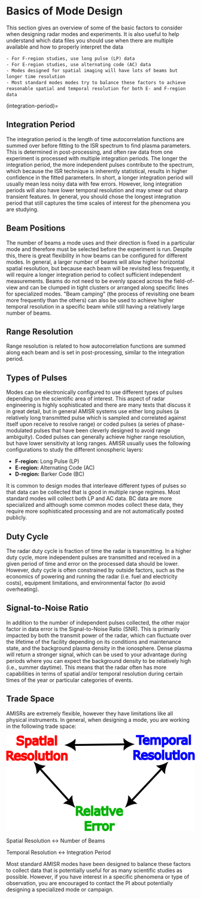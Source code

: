 # Basics of Mode Design

This section gives an overview of some of the basic factors to consider when designing radar modes and experiments.  It is also useful to help understand which data files you should use when there are multiple available and how to properly interpret the data

```{admonition} TL;DR
- For F-region studies, use long pulse (LP) data
- For E-region studies, use alternating code (AC) data
- Modes designed for spatial imaging will have lots of beams but longer time resolution
- Most standard modes modes try to balance these factors to achieve reasonable spatial and temporal resolution for both E- and F-region data
```

(integration-period)=
## Integration Period
The integration period is the length of time autocorrelation functions are summed over before fitting to the ISR spectrum to find plasma parameters.  This is determined in post-processing, and often raw data from one experiment is processed with multiple integration periods.  The longer the integration period, the more independent pulses contribute to the spectrum, which because the ISR technique is inherently statistical, results in higher confidence in the fitted parameters.  In short, a longer integration period will usually mean less noisy data with few errors. However, long integration periods will also have lower temporal resolution and may smear out sharp transient features.  In general, you should chose the longest integration period that still captures the time scales of interest for the phenomena you are studying.

## Beam Positions
The number of beams a mode uses and their direction is fixed in a particular mode and therefore must be selected before the experiment is run.  Despite this, there is great flexibility in how beams can be configured for different modes.  In general, a larger number of beams will allow higher horizontal spatial resolution, but because each beam will be revisited less frequently, it will require a longer integration period to collect sufficient independent measurements.  Beams do not need to be evenly spaced across the field-of-view and can be clumped in tight clusters or arranged along specific lines for specialized modes.  "Beam camping" (the process of revisiting one beam more frequently than the others) can also be used to achieve higher temporal resolution in a specific beam while still having a relatively large number of beams.

## Range Resolution
Range resolution is related to how autocorrelation functions are summed along each beam and is set in post-processing, similar to the integration period.

## Types of Pulses
Modes can be electronically configured to use different types of pulses depending on the scientific area of interest.  This aspect of radar engineering is highly sophisticated and there are many texts that discuss it in great detail, but in general AMISR systems use either long pulses (a relatively long transmitted pulse which is sampled and correlated against itself upon receive to resolve range) or coded pulses (a series of phase-modulated pulses that have been cleverly designed to avoid range ambiguity).  Coded pulses can generally achieve higher range resolution, but have lower sensitivity at long ranges.  AMISR usually uses the following configurations to study the different ionospheric layers:

- **F-region:** Long Pulse (LP)
- **E-region:** Alternating Code (AC)
- **D-region:** Barker Code (BC)

It is common to design modes that interleave different types of pulses so that data can be collected that is good in multiple range regimes. Most standard modes will collect both LP and AC data.  BC data are more specialized and although some common modes collect these data, they require more sophisticated processing and are not automatically posted publicly.

## Duty Cycle
The radar duty cycle is fraction of time the radar is transmitting.  In a higher duty cycle, more independent pulses are transmitted and received in a given period of time and error on the processed data should be lower.  However, duty cycle is often constrained by outside factors, such as the economics of powering and running the radar (i.e. fuel and electricity costs), equipment limitations, and environmental factor (to avoid overheating).

## Signal-to-Noise Ratio
In addition to the number of independent pulses collected, the other major factor in data error is the Signal-to-Noise Ratio (SNR).  This is primarily impacted by both the transmit power of the radar, which can fluctuate over the lifetime of the facility depending on its conditions and maintenance state, and the background plasma density in the ionosphere.  Dense plasma will return a stronger signal, which can be used to your advantage during periods where you can expect the background density to be relatively high (i.e., summer daytime).  This means that the radar often has more capabilities in terms of spatial and/or temporal resolution during certain times of the year or particular categories of events. 

## Trade Space

AMISRs are extremely flexible, however they have limitations like all physical instruments.  In general, when designing a mode, you are working in the following trade space:

![tradespace](images/tradespace.png)

Spatial Resolution &harr; Number of Beams

Temporal Resolution &harr; Integration Period

Most standard AMISR modes have been designed to balance these factors to collect data that is potentially useful for as many scientific studies as possible.  However, if you have interest in a specific phenomena or type of observation, you are encouraged to contact the PI about potentially designing a specialized mode or campaign. 

